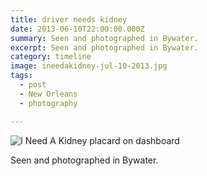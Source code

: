 ```yaml
---
title: driver needs kidney
date: 2013-06-10T22:00:00.000Z
summary: Seen and photographed in Bywater.
excerpt: Seen and photographed in Bywater.
category: timeline
image: ineedakidney-jul-10-2013.jpg
tags:
  - post 
  - New Orleans
  - photography

---
```


![I Need A Kidney placard on dashboard](/static/img/timeline/ineedakidney-jul-10-2013.jpg "I Need A Kidney placard on dashboard")

Seen and photographed in Bywater.